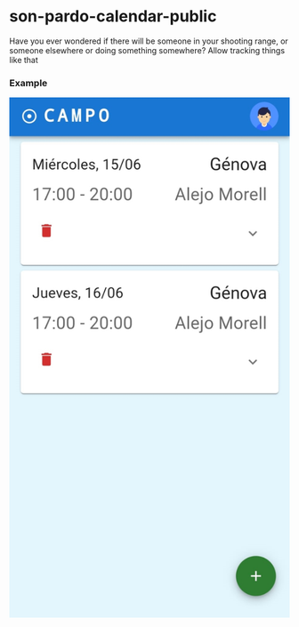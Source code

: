 # son-pardo-calendar-public
Have you ever wondered if there will be someone in your shooting range, or someone elsewhere or doing something somewhere? Allow tracking things like that

### Example

![photo](/img/appexample.jpeg)
